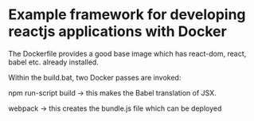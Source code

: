 # Example framework for developing reactjs applications with Docker

The Dockerfile provides a good base image which has react-dom, react, babel etc. already installed.

Within the build.bat, two Docker passes are invoked: 

npm run-script build -> this makes the Babel translation of JSX.

webpack -> this creates the bundle.js file which can be deployed